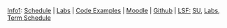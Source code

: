 [Info1]({{site.baseurl}}ws2015/info1):
 [Schedule]({{site.baseurl}}ws2015/info1/schedule/index.html)
| [Labs]({{site.baseurl}}ws2015/info1/labs/index.html)
| [Code Examples]({{site.baseurl}}ws2015/info1/code/index.html)
| [Moodle](https://moodle.htw-berlin.de/course/view.php?id=7347)
| [Github](http://github.com/htw-imi-info1)
| [LSF:](https://lsf.htw-berlin.de/) [SU](https://lsf.htw-berlin.de/qisserver/rds?state=wsearchv&search=2&veranstaltung.veranstid=107425), [Labs](https://lsf.htw-berlin.de/qisserver/rds?state=wsearchv&search=2&veranstaltung.veranstid=107740),
[Term Schedule](https://lsf.htw-berlin.de/qisserver/rds?state=wplan&act=stg&pool=stg&show=plan&P.vx=kurz&r_zuordabstgv.semvonint=1&r_zuordabstgv.sembisint=1&missing=allTerms&k_abstgv.abstgvnr=231)
